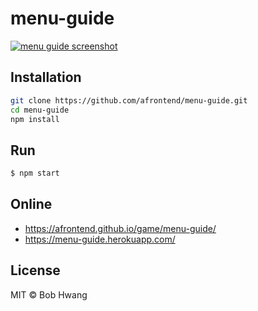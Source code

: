 # menu-guide

[![menu guide screenshot](https://agvim.files.wordpress.com/2019/12/menu-guide.png "menu guide screenshot")](https://afrontend.github.io/game/menu-guide/)

## Installation

```sh
git clone https://github.com/afrontend/menu-guide.git
cd menu-guide
npm install
```

## Run

```sh
$ npm start
```

## Online

* https://afrontend.github.io/game/menu-guide/
* https://menu-guide.herokuapp.com/

## License

MIT © Bob Hwang
